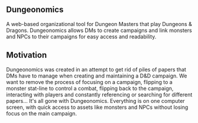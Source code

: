 ## Dungeonomics

A web-based organizational tool for Dungeon Masters that play Dungeons & Dragons. Dungeonomics allows DMs to create campaigns and link monsters and NPCs to their campaigns for easy access and readability.

## Motivation

Dungeonomics was created in an attempt to get rid of piles of papers that DMs have to manage when creating and maintaining a D&D campaign. We want to remove the process of focusing on a campaign, flipping to a monster stat-line to control a combat, flipping back to the campaign, interacting with players and constantly referencing or searching for different papers... It's all gone with Dungeonomics. Everything is on one computer screen, with quick access to assets like monsters and NPCs without losing focus on the main campaign.